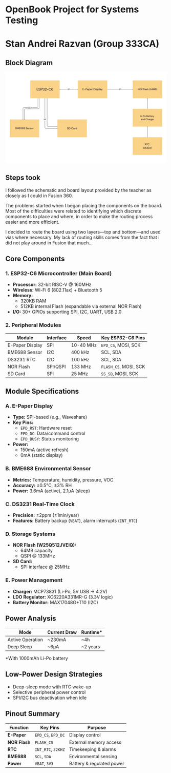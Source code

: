 # OpenBook Project for Systems Testing
# Stan Andrei Razvan (Group 333CA)  

## Block Diagram
![Block Diagram](schema_bloc.jpg?raw=True "System Block Diagram")  

## Steps took
I followed the schematic and board layout provided by the teacher as closely as I could in Fusion 360.

The problems started when I began placing the components on the board. Most of the difficulties were related to identifying which discrete components to place and where, in order to make the routing process easier and more efficient.

I decided to route the board using two layers—top and bottom—and used vias where necessary. My lack of routing skills comes from the fact that i did not play around in Fusion that much...

## Core Components  

### 1. ESP32-C6 Microcontroller (Main Board)  
- **Processor:** 32-bit RISC-V @ 160MHz  
- **Wireless:** Wi-Fi 6 (802.11ax) + Bluetooth 5  
- **Memory:**  
  - 320KB RAM  
  - 512KB internal Flash (expandable via external NOR Flash)  
- **I/O:** 30+ GPIOs supporting SPI, I2C, UART, USB 2.0  

### 2. Peripheral Modules  

| Module          | Interface | Speed       | Key ESP32-C6 Pins       |  
|-----------------|-----------|-------------|-------------------------|  
| E-Paper Display | SPI       | 10-40 MHz   | `EPD_CS`, MOSI, SCK     |  
| BME688 Sensor   | I2C       | 400 kHz     | SCL, SDA                |  
| DS3231 RTC      | I2C       | 100 kHz     | SCL, SDA                |  
| NOR Flash       | SPI/QSPI  | 133 MHz     | `FLASH_CS`, MOSI, SCK   |  
| SD Card         | SPI       | 25 MHz      | `SS_SD`, MOSI, SCK      |  

## Module Specifications  

### A. E-Paper Display  
- **Type:** SPI-based (e.g., Waveshare)  
- **Key Pins:**  
  - `EPD_RST`: Hardware reset  
  - `EPD_DC`: Data/command control  
  - `EPD_BUSY`: Status monitoring  
- **Power:**  
  - 150mA (active refresh)  
  - 0mA (static display)  

### B. BME688 Environmental Sensor  
- **Metrics:** Temperature, humidity, pressure, VOC  
- **Accuracy:** ±0.5°C, ±3% RH  
- **Power:** 3.6mA (active), 2.1µA (sleep)  

### C. DS3231 Real-Time Clock  
- **Precision:** ±2ppm (±1min/year)  
- **Features:** Battery backup (`VBAT`), alarm interrupts (`INT_RTC`)  

### D. Storage Systems  
- **NOR Flash (W25Q512JVEIQ):**  
  - 64MB capacity  
  - QSPI @ 133MHz  
- **SD Card:**  
  - SPI interface @ 25MHz  

### E. Power Management  
- **Charger:** MCP73831 (Li-Po, 5V USB → 4.2V)  
- **LDO Regulator:** XC6220A331MR-G (3.3V logic)  
- **Battery Monitor:** MAX17048G+T10 (I2C)  

## Power Analysis  
| Mode             | Current Draw | Runtime* |  
|------------------|--------------|----------|  
| Active Operation | ~230mA       | ~4h      |  
| Deep Sleep       | ~6µA         | ~2 years |  

*With 1000mAh Li-Po battery  

## Low-Power Design Strategies  
- Deep-sleep mode with RTC wake-up  
- Selective peripheral power control  
- SPI/I2C bus deactivation when idle  

## Pinout Summary  

| Function            | Key Pins                 | Purpose                          |  
|---------------------|--------------------------|----------------------------------|  
| **E-Paper**         | `EPD_CS`, `EPD_DC`       | Display control                  |  
| **NOR Flash**       | `FLASH_CS`               | External memory access           |  
| **RTC**            | `INT_RTC`, `32KHZ`       | Timekeeping & alarms             |  
| **BME688**         | `SCL`, `SDA`             | Environmental sensing            |  
| **Power**          | `VBAT`, `3V3`            | Battery & regulated power        |  


